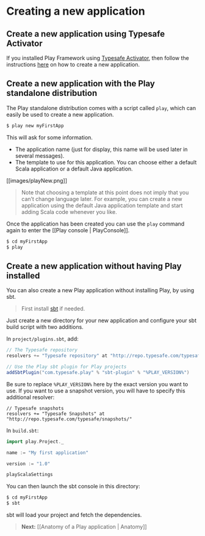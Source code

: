 # Creating a new application

## Create a new application using Typesafe Activator

If you installed Play Framework using [Typesafe Activator](http://typesafe.com/activator), then follow the instructions [here](http://typesafe.com/platform/getstarted) on how to create a new application.

## Create a new application with the Play standalone distribution

The Play standalone distribution comes with a script called `play`, which can easily be used to create a new application.

```bash
$ play new myFirstApp
```

This will ask for some information.

- The application name (just for display, this name will be used later in several messages).
- The template to use for this application. You can choose either a default Scala application or a default Java application.

[[images/playNew.png]]

> Note that choosing a template at this point does not imply that you can’t change language later. For example, you can create a new application using the default Java application template and start adding Scala code whenever you like.

Once the application has been created you can use the `play` command again to enter the [[Play console | PlayConsole]].

```bash
$ cd myFirstApp
$ play
```

## Create a new application without having Play installed

You can also create a new Play application without installing Play, by using sbt. 

> First install [sbt](http://www.scala-sbt.org/) if needed.

Just create a new directory for your new application and configure your sbt build script with two additions.

In `project/plugins.sbt`, add:

```scala
// The Typesafe repository 
resolvers += "Typesafe repository" at "http://repo.typesafe.com/typesafe/releases/"

// Use the Play sbt plugin for Play projects
addSbtPlugin("com.typesafe.play" % "sbt-plugin" % "%PLAY_VERSION%")
```

Be sure to replace `%PLAY_VERSION%` here by the exact version you want to use. If you want to use a snapshot version, you will have to specify this additional resolver: 

```
// Typesafe snapshots
resolvers += "Typesafe Snapshots" at "http://repo.typesafe.com/typesafe/snapshots/"
```

In `build.sbt`:

```scala
import play.Project._

name := "My first application"

version := "1.0"

playScalaSettings
```

You can then launch the sbt console in this directory:

```bash
$ cd myFirstApp
$ sbt
```

sbt will load your project and fetch the dependencies.

> **Next:** [[Anatomy of a Play application | Anatomy]]
